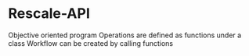 # Rescale-API
Objective oriented program
Operations are defined as functions under a class
Workflow can be created by calling functions
